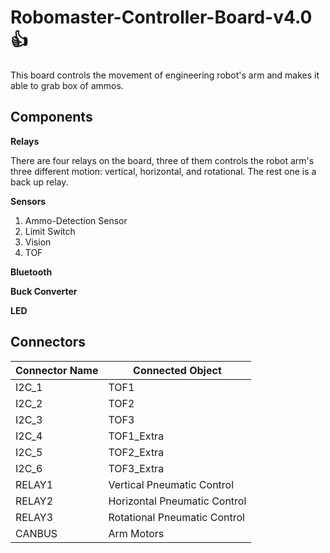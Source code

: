 # Robomaster-Controller-Board-v4.0:+1:
This board controls the movement of engineering robot's arm and makes it able to grab box of ammos.

## Components

**Relays**
 
 There are four relays on the board, three of them controls the robot arm's three different motion: vertical, horizontal, and rotational. The rest one is a back up relay.

**Sensors**
  1. Ammo-Detection Sensor 
  2. Limit Switch
  3. Vision
  4. TOF
  
**Bluetooth**

**Buck Converter**

**LED**
  
## Connectors
| Connector Name  | Connected Object |
| ------------- | ------------- |
| I2C_1  | TOF1  |
| I2C_2  | TOF2  |
| I2C_3  | TOF3  |
| I2C_4 | TOF1_Extra |
| I2C_5 | TOF2_Extra  |
| I2C_6  | TOF3_Extra  |
| RELAY1 | Vertical Pneumatic Control |
| RELAY2 | Horizontal Pneumatic Control  |
| RELAY3 | Rotational Pneumatic Control  |
| CANBUS | Arm Motors |
